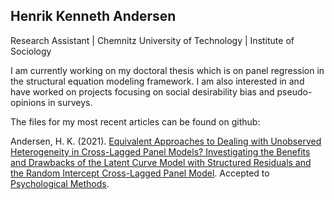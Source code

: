 Henrik Kenneth Andersen 
--- 
Research Assistant | Chemnitz University of Technology | Institute of Sociology

I am currently working on my doctoral thesis which is on panel regression in the structural equation modeling framework. I am also interested in and have worked on projects focusing on social desirability bias and pseudo-opinions in surveys.  

The files for my most recent articles can be found on github:

Andersen, H. K. (2021). [Equivalent Approaches to Dealing with Unobserved Heterogeneity in Cross-Lagged Panel Models? Investigating the Benefits and Drawbacks of the Latent Curve Model with Structured Residuals and the Random Intercept Cross-Lagged Panel Model](https://github.com/henrik-andersen/equivalent-approaches-clpm). Accepted to [Psychological Methods](https://www.apa.org/pubs/journals/met). 

<!--
**henrik-andersen/henrik-andersen** is a ✨ _special_ ✨ repository because its `README.md` (this file) appears on your GitHub profile.

Here are some ideas to get you started:

- 🔭 I’m currently working on ...
- 🌱 I’m currently learning ...
- 👯 I’m looking to collaborate on ...
- 🤔 I’m looking for help with ...
- 💬 Ask me about ...
- 📫 How to reach me: ...
- 😄 Pronouns: ...
- ⚡ Fun fact: ...

<img src="https://github.com/henrik-andersen/henrik-andersen/blob/main/r-files/cite_plot.png" alt="xxx" width="500" height="400">

-->

